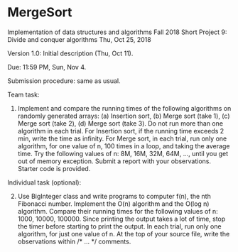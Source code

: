 # MergeSort

Implementation of data structures and algorithms
Fall 2018
Short Project 9: Divide and conquer algorithms
Thu, Oct 25, 2018

Version 1.0: Initial description (Thu, Oct 11).

Due: 11:59 PM, Sun, Nov 4.

Submission procedure: same as usual.


Team task:
1. Implement and compare the running times of the following algorithms
   on randomly generated arrays: (a) Insertion sort, (b) Merge sort (take 1),
   (c) Merge sort (take 2), (d) Merge sort (take 3).
   Do not run more than one algorithm in each trial.
   For Insertion sort, if the running time exceeds 2 min, write the time as infinity.
   For Merge sort, in each trial, run only one algorithm, for one value of n, 100 times
   in a loop, and taking the average time.
   Try the following values of n: 8M, 16M, 32M, 64M, ..., until you get out of memory exception.
   Submit a report with your observations.  Starter code is provided.


Individual task (optional):

2. Use BigInteger class and write programs to computer f(n), the nth Fibonacci number.
   Implement the O(n) algorithm and the O(log n) algorithm.  Compare their running times
   for the following values of n: 1000, 10000, 100000.  Since printing the output
   takes a lot of time, stop the timer before starting to print the output.
   In each trial, run only one algorithm, for just one value of n.
   At the top of your source file, write the observations within /* ... */ comments.
